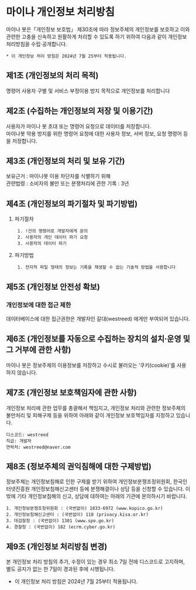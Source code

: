 # 마이나 개인정보 처리방침

마이나 봇은「개인정보 보호법」 제30조에 따라 정보주체의 개인정보를 보호하고 이와 관련한 고충을 신속하고 원활하게 처리할 수 있도록 하기 위하여 다음과 같이 개인정보 처리방침을 수립·공개합니다.

```
* 이 개인정보 처리 방침은 2024년 7월 25부터 적용됩니다.
```


## 제1조 (개인정보의 처리 목적)

명령어 사용자 구별 및 서비스 부정이용 방지 목적으로 개인정보를 처리합니다

## 제2조 (수집하는 개인정보의 저장 및 이용기간)

사용자가 마이나 봇 초대 또는 명령어 요청으로 데이터를 저장합니다.</br>
마이나봇 악용 방지를 위한 명령어 요청에 대한 사용자 정보, 서버 정보, 요청 명령어 등 을 저장합니다.

## 제3조 (개인정보의 처리 및 보유 기간)

보유근거 : 마이나봇 이용 차단자를 식별하기 위해</br>
관련법령 : 소비자의 불만 또는 분쟁처리에 관한 기록 : 3년


## 제4조 (개인정보의 파기절차 및 파기방법)
1) 파기절차

        1. !건의 명령어로 개발자에게 문의
        2. 사용자의 개인 데이터 파기 요청
        3. 사용자의 데이터 파기

2) 파기방법

        1. 전자적 파일 형태의 정보는 기록을 재생할 수 없는 기술적 방법을 사용합니다

## 제5조 (개인정보 안전성 확보)

### 개인정보에 대한 접근 제한

데이터베이스에 대한 접근권한은 개발자인 갈대(westreed) 에게만 부여되어 있습니다.

## 제6조 (개인정보를 자동으로 수집하는 장치의 설치·운영 및 그 거부에 관한 사항)

마이나 봇은 정보주체의 이용정보를 저장하고 수시로 불러오는 ‘쿠키(cookie)’를 사용하지 않습니다.

## 제7조 (개인정보 보호책임자에 관한 사항)

개인정보 처리에 관한 업무를 총괄해서 책임지고, 개인정보 처리와 관련한 정보주체의 불만처리 및 피해구제 등을 위하여 아래와 같이 개인정보 보호책임자를 지정하고 있습니다.

    디스코드: westreed
    직급: 개발자
    연락처: westreed@naver.com

## 제8조 (정보주체의 권익침해에 대한 구제방법)

정보주체는 개인정보침해로 인한 구제를 받기 위하여 개인정보분쟁조정위원회, 한국인터넷진흥원 개인정보침해신고센터 등에 분쟁해결이나 상담 등을 신청할 수 있습니다. 이 밖에 기타 개인정보침해의 신고, 상담에 대하여는 아래의 기관에 문의하시기 바랍니다.

    1. 개인정보분쟁조정위원회 : (국번없이) 1833-6972 (www.kopico.go.kr)
    2. 개인정보침해신고센터 : (국번없이) 118 (privacy.kisa.or.kr)
    3. 대검찰청 : (국번없이) 1301 (www.spo.go.kr)
    4. 경찰청 : (국번없이) 182 (ecrm.cyber.go.kr)

## 제9조 (개인정보 처리방침 변경)

본 개인정보 처리 방침의 추가, 수정이 있는 경우 최소 7일 전에 디스코드로 고지하며, 별도 공지가 없는 한 7일이 경과된 후에 시행됩니다.

* 이 개인정보 처리 방침은 2024년 7월 25부터 적용됩니다.